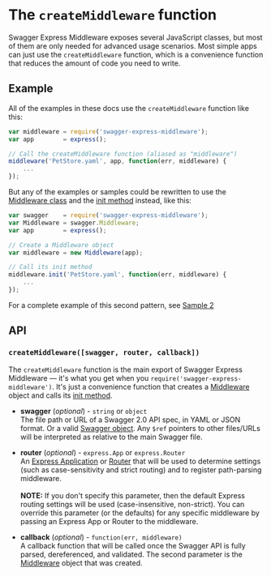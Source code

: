 The `createMiddleware` function
================================
Swagger Express Middleware exposes several JavaScript classes, but most of them are only needed for advanced usage scenarios.  Most simple apps can just use the `createMiddleware` function, which is a convenience function that reduces the amount of code you need to write.


Example
--------------------------
All of the examples in these docs use the `createMiddleware` function like this:

````javascript
var middleware = require('swagger-express-middleware');
var app        = express();

// Call the createMiddleware function (aliased as "middleware")
middleware('PetStore.yaml', app, function(err, middleware) { 
    ... 
});
````

But any of the examples or samples could be rewritten to use the [Middleware class](Middleware.md) and the [init method](Middleware.md#initswagger-callback) instead, like this:

````javascript
var swagger    = require('swagger-express-middleware');
var Middleware = swagger.Middleware;
var app        = express();

// Create a Middleware object
var middleware = new Middleware(app);

// Call its init method
middleware.init('PetStore.yaml', function(err, middleware) { 
    ... 
});
````
For a complete example of this second pattern, see [Sample 2](../../samples/sample2.js)


API
----------------------
### `createMiddleware([swagger, router, callback])`
The `createMiddleware` function is the main export of Swagger Express Middleware &mdash; it's what you get when you `require('swagger-express-middleware')`.  It's just a convenience function that creates a [Middleware](Middleware.md) object and calls its [init method](Middleware.md#initswagger-callback).

* __swagger__ (_optional_) - `string` or `object`<br>
The file path or URL of a Swagger 2.0 API spec, in YAML or JSON format. Or a valid [Swagger object](https://github.com/swagger-api/swagger-spec/blob/master/versions/2.0.md#swagger-object).  Any `$ref` pointers to other files/URLs will be interpreted as relative to the main Swagger file.

* __router__ (_optional_) - `express.App` or `express.Router`<br>
An [Express Application](http://expressjs.com/4x/api.html#application) or [Router](http://expressjs.com/4x/api.html#router) that will be used to determine settings (such as case-sensitivity and strict routing) and to register path-parsing middleware.
<br><br>
__NOTE:__ If you don't specify this parameter, then the default Express routing settings will be used (case-insensitive, non-strict).  You can override this parameter (or the defaults) for any specific middleware by passing an Express App or Router to the middleware.

* __callback__ (_optional_) - `function(err, middleware)`<br>
A callback function that will be called once the Swagger API is fully parsed, dereferenced, and validated. The second parameter is the [Middleware](Middleware.md) object that was created.
